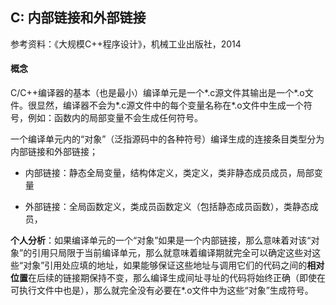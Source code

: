 ## C:  内部链接和外部链接

参考资料：《大规模C++程序设计》，机械工业出版社，2014

#### 概念

C/C++编译器的基本（也是最小）编译单元是一个\*.c源文件其输出是一个\*.o文件。很显然，编译器不会为\*.c源文件中的每个变量名称在\*.o文件中生成一个符号，例如：函数内的局部变量不会生成任何符号。

一个编译单元内的“对象”（泛指源码中的各种符号）编译生成的连接条目类型分为内部链接和外部链接；

* 内部链接：静态全局变量，结构体定义，类定义，类非静态成员成员，局部变量

* 外部链接：全局函数定义，类成员函数定义（包括静态成员函数），类静态成员，

**个人分析**：如果编译单元的一个“对象”如果是一个内部链接，那么意味着对该“对象”的引用只局限于当前编译单元，那么就意味着编译期就完全可以确定这些对这些“对象”引用处应填的地址，如果能够保证这些地址与调用它们的代码之间的**相对位置**在后续的链接期保持不变，那么编译生成间址寻址的代码将始终正确（即使在可执行文件中也是），那么就完全没有必要在\*.o文件中为这些“对象”生成符号。

